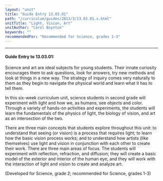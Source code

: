 ```yaml
---
layout: "unit"
title: "Guide Entry 13.03.01"
path: "/curriculum/guides/2013/3/13.03.01.x.html"
unitTitle: "Light, Vision, Art"
unitAuthor: "Carol Boynton"
keywords: ""
recommendedFor: "Recommended for Science, grades 1-3"
---
```

<body>
<hr/>
<h4>
Guide Entry to 13.03.01:
</h4>
<p>
Science and art are ideal subjects for young students. Their innate curiosity encourages them to ask questions, look for answers, try new methods and look at things in a new way. The strategy of inquiry comes very naturally to them as they begin to navigate the physical world and learn what it has to tell them.
</p>
<p>
In this six-week curriculum unit, science students in second grade will experiment with light and how we, as humans, see objects and color. Through a variety of hands-on activities and experiments, the students will learn the fundamentals of the physics of light, the biology of vision, and art as an intersection of the two.
</p>
<p>
There are three main concepts that students explore throughout this unit: to understand that seeing (or vision) is a process that requires light; to learn how the basic vision process works; and to understand how artists (like themselves) use light and vision in conjunction with each other to create their work. There are three main areas of focus. The students will experiment with reflection, refraction, and diffusion; they will create a basic model of the exterior and interior of the human eye; and they will work with the interaction of light and vision to create and analyze art.
</p>
<p>
(Developed for Science, grade 2; recommended for Science, grades 1-3)
</p>
</body>